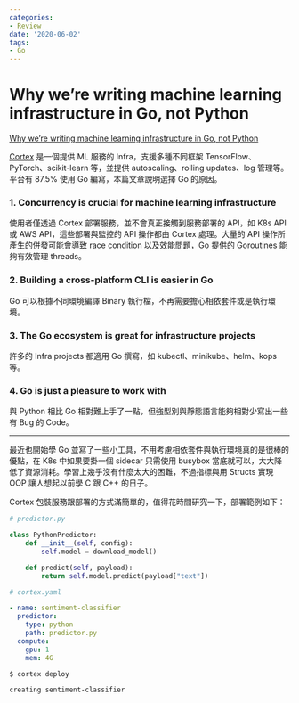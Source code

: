 ```yaml
---
categories:
- Review
date: '2020-06-02'
tags:
- Go
---
```


# Why we’re writing machine learning infrastructure in Go, not Python

[Why we’re writing machine learning infrastructure in Go, not Python](https://medium.com/@calebkaiser/why-were-writing-machine-learning-infrastructure-in-go-not-python-38d6a37e2d76)

[Cortex](https://github.com/cortexlabs/cortex) 是一個提供 ML 服務的 Infra，支援多種不同框架 TensorFlow、PyTorch、scikit-learn 等，並提供 autoscaling、rolling updates、log 管理等。平台有 87.5% 使用 Go 編寫，本篇文章說明選擇 Go 的原因。

### 1. Concurrency is crucial for machine learning infrastructure

使用者僅透過 Cortex 部署服務，並不會真正接觸到服務部署的 API，如 K8s API 或 AWS API，這些部署與監控的 API 操作都由 Cortex 處理。大量的 API 操作所產生的併發可能會導致 race condition 以及效能問題，Go 提供的 Goroutines 能夠有效管理 threads。

### 2. Building a cross-platform CLI is easier in Go

Go 可以根據不同環境編譯 Binary 執行檔，不再需要擔心相依套件或是執行環境。

### 3. The Go ecosystem is great for infrastructure projects

許多的 Infra projects 都適用 Go 撰寫，如 kubectl、minikube、helm、kops 等。

### 4. Go is just a pleasure to work with

與 Python 相比 Go 相對難上手了一點，但強型別與靜態語言能夠相對少寫出一些有 Bug 的 Code。

---

最近也開始學 Go 並寫了一些小工具，不用考慮相依套件與執行環境真的是很棒的優點，在 K8s 中如果要掛一個 sidecar 只需使用 busybox 當底就可以，大大降低了資源消耗。學習上幾乎沒有什麼太大的困難，不過指標與用 Structs 實現 OOP 讓人想起以前學 C 跟 C++ 的日子。

Cortex 包裝服務跟部署的方式滿簡單的，值得花時間研究一下，部署範例如下：

```python
# predictor.py

class PythonPredictor:
    def __init__(self, config):
        self.model = download_model()

    def predict(self, payload):
        return self.model.predict(payload["text"])
```

```yaml
# cortex.yaml

- name: sentiment-classifier
  predictor:
    type: python
    path: predictor.py
  compute:
    gpu: 1
    mem: 4G
```

```bash
$ cortex deploy

creating sentiment-classifier
```